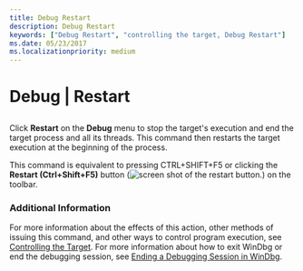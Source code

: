 ```yaml
---
title: Debug Restart
description: Debug Restart
keywords: ["Debug Restart", "controlling the target, Debug Restart"]
ms.date: 05/23/2017
ms.localizationpriority: medium
---
```


# Debug | Restart


## <span id="ddk_debug_restart_dbg"></span><span id="DDK_DEBUG_RESTART_DBG"></span>


Click **Restart** on the **Debug** menu to stop the target's execution and end the target process and all its threads. This command then restarts the target execution at the beginning of the process.

This command is equivalent to pressing CTRL+SHIFT+F5 or clicking the **Restart (Ctrl+Shift+F5)** button (![screen shot of the restart button.](images/tbrestart.png)) on the toolbar.

### <span id="additional_information"></span><span id="ADDITIONAL_INFORMATION"></span>Additional Information

For more information about the effects of this action, other methods of issuing this command, and other ways to control program execution, see [Controlling the Target](controlling-the-target.md). For more information about how to exit WinDbg or end the debugging session, see [Ending a Debugging Session in WinDbg](ending-a-debugging-session-in-windbg.md).

 

 






